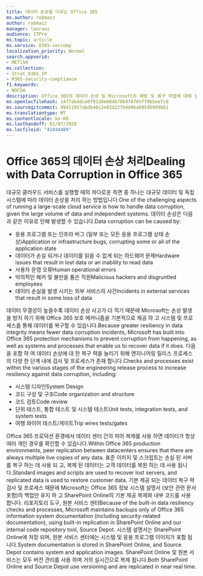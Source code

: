 ```yaml
---
title: 데이터 손상을 다루는 Office 365
ms.author: robmazz
author: robmazz
manager: laurawi
audience: ITPro
ms.topic: article
ms.service: O365-seccomp
localization_priority: Normal
search.appverid:
- MET150
ms.collection:
- Strat_O365_IP
- M365-security-compliance
f1.keywords:
- NOCSH
description: Office 365의 데이터 손상 및 Microsoft의 예방 및 복구 작업에 대해 설명 합니다.
ms.openlocfilehash: 1477ab4dca0f9126eb04b76b9f8f65ff0b5eefc8
ms.sourcegitcommit: 99411927abdb40c2e82d2279489ba60545989bb1
ms.translationtype: MT
ms.contentlocale: ko-KR
ms.lasthandoff: 02/07/2020
ms.locfileid: "41844489"
---
```

# <a name="dealing-with-data-corruption-in-office-365"></a><span data-ttu-id="db04e-103">Office 365의 데이터 손상 처리</span><span class="sxs-lookup"><span data-stu-id="db04e-103">Dealing with Data Corruption in Office 365</span></span>

<span data-ttu-id="db04e-104">대규모 클라우드 서비스를 실행할 때의 까다로운 측면 중 하나는 대규모 데이터 및 독립 시스템에 따라 데이터 손상을 처리 하는 방법입니다.</span><span class="sxs-lookup"><span data-stu-id="db04e-104">One of the challenging aspects of running a large-scale cloud service is how to handle data corruption, given the large volume of data and independent systems.</span></span> <span data-ttu-id="db04e-105">데이터 손상은 다음과 같은 이유로 인해 발생할 수 있습니다.</span><span class="sxs-lookup"><span data-stu-id="db04e-105">Data corruption can be caused by:</span></span>

- <span data-ttu-id="db04e-106">응용 프로그램 또는 인프라 버그 (일부 또는 모든 응용 프로그램 상태 손상)</span><span class="sxs-lookup"><span data-stu-id="db04e-106">Application or infrastructure bugs, corrupting some or all of the application state</span></span>
- <span data-ttu-id="db04e-107">데이터가 손실 되거나 데이터를 읽을 수 없게 되는 하드웨어 문제</span><span class="sxs-lookup"><span data-stu-id="db04e-107">Hardware issues that result in lost data or an inability to read data</span></span>
- <span data-ttu-id="db04e-108">사용자 운영 오류</span><span class="sxs-lookup"><span data-stu-id="db04e-108">Human operational errors</span></span>
- <span data-ttu-id="db04e-109">악의적인 해커 및 불만을 품은 직원</span><span class="sxs-lookup"><span data-stu-id="db04e-109">Malicious hackers and disgruntled employees</span></span>
- <span data-ttu-id="db04e-110">데이터 손실을 발생 시키는 외부 서비스의 사건</span><span class="sxs-lookup"><span data-stu-id="db04e-110">Incidents in external services that result in some loss of data</span></span>

<span data-ttu-id="db04e-111">데이터 무결성이 높을수록 데이터 손상 사고가 더 적기 때문에 Microsoft는 손상 발생을 방지 하기 위해 Office 365 보호 메커니즘을 기본적으로 제공 하 고 시스템 및 프로세스를 통해 데이터를 복구할 수 있습니다.</span><span class="sxs-lookup"><span data-stu-id="db04e-111">Because greater resiliency in data integrity means fewer data corruption incidents, Microsoft has built into Office 365 protection mechanisms to prevent corruption from happening, as well as systems and processes that enable us to recover data if it does.</span></span> <span data-ttu-id="db04e-112">다음을 포함 하 여 데이터 손상에 대 한 복구 력을 늘리기 위해 엔지니어링 릴리스 프로세스의 다양 한 단계 내에 검사 및 프로세스가 존재 합니다.</span><span class="sxs-lookup"><span data-stu-id="db04e-112">Checks and processes exist within the various stages of the engineering release process to increase resiliency against data corruption, including:</span></span>

- <span data-ttu-id="db04e-113">시스템 디자인</span><span class="sxs-lookup"><span data-stu-id="db04e-113">System Design</span></span>
- <span data-ttu-id="db04e-114">코드 구성 및 구조</span><span class="sxs-lookup"><span data-stu-id="db04e-114">Code organization and structure</span></span>
- <span data-ttu-id="db04e-115">코드 검토</span><span class="sxs-lookup"><span data-stu-id="db04e-115">Code review</span></span>
- <span data-ttu-id="db04e-116">단위 테스트, 통합 테스트 및 시스템 테스트</span><span class="sxs-lookup"><span data-stu-id="db04e-116">Unit tests, integration tests, and system tests</span></span>
- <span data-ttu-id="db04e-117">여행 와이어 테스트/게이트</span><span class="sxs-lookup"><span data-stu-id="db04e-117">Trip wires tests/gates</span></span>

<span data-ttu-id="db04e-118">Office 365 프로덕션 환경에서 데이터 센터 간의 피어 복제를 사용 하면 데이터가 항상 여러 개인 경우를 확인할 수 있습니다.</span><span class="sxs-lookup"><span data-stu-id="db04e-118">Within Office 365 production environments, peer replication between datacenters ensures that there are always multiple live copies of any data.</span></span> <span data-ttu-id="db04e-119">표준 이미지 및 스크립트는 손실 된 서버를 복구 하는 데 사용 되 고, 복제 된 데이터는 고객 데이터를 복원 하는 데 사용 됩니다.</span><span class="sxs-lookup"><span data-stu-id="db04e-119">Standard images and scripts are used to recover lost servers, and replicated data is used to restore customer data.</span></span> <span data-ttu-id="db04e-120">기본 제공 되는 데이터 복구 력 검사 및 프로세스 때문에 Microsoft는 Office 365 정보 시스템 설명서 (보안 관련 문서 포함)의 백업만 유지 하 고 SharePoint Online의 기본 제공 복제와 내부 코드를 사용 합니다. 리포지토리 도구, 원본 서비스 센터</span><span class="sxs-lookup"><span data-stu-id="db04e-120">Because of the built-in data resiliency checks and processes, Microsoft maintains backups only of Office 365 information system documentation (including security-related documentation), using built-in replication in SharePoint Online and our internal code repository tool, Source Depot.</span></span> <span data-ttu-id="db04e-121">시스템 설명서는 SharePoint Online에 저장 되며, 원본 서비스 센터에는 시스템 및 응용 프로그램 이미지가 포함 됩니다.</span><span class="sxs-lookup"><span data-stu-id="db04e-121">System documentation is stored in SharePoint Online, and Source Depot contains system and application images.</span></span> <span data-ttu-id="db04e-122">SharePoint Online 및 원본 서비스는 모두 버전 관리를 사용 하며 거의 실시간으로 복제 됩니다.</span><span class="sxs-lookup"><span data-stu-id="db04e-122">Both SharePoint Online and Source Depot use versioning and are replicated in near real time.</span></span>
